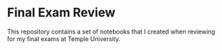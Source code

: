 # Final Exam Review

This repository contains a set of notebooks that I created when reviewing for my final exams at Temple University.
